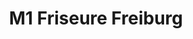 ---
title: "M1 Friseure Freiburg"
url: /freiburg-im-breisgau/m1-friseure-freiburg/
shop: Friseur
---